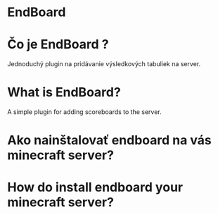 # EndBoard

# Čo je EndBoard ?
Jednoduchý plugin na pridávanie výsledkových tabuliek na server.

# What is EndBoard?
A simple plugin for adding scoreboards to the server.

# Ako nainštalovať endboard na vás minecraft server?

# How do install endboard your minecraft server?
